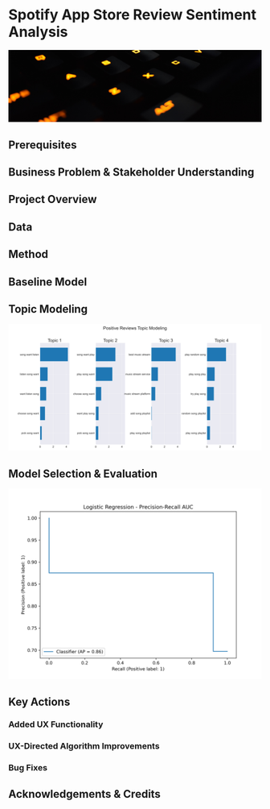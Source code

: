 # Spotify App Store Review Sentiment Analysis 
![Gaming Setup](https://github.com/asoylatte03/osf_gaminganxiety/blob/main/images/blurrystock-HIbAmybJHVs-unsplash.jpg)

## Prerequisites

## Business Problem & Stakeholder Understanding 
 

## Project Overview

## Data


## Method 

## Baseline Model 


## Topic Modeling 
![topic_modeling](https://github.com/asoylatte03/spotify-app-reviews/blob/main/images/positive-reviews-topics.png)

## Model Selection & Evaluation 
![log_reg](https://github.com/asoylatte03/spotify-app-reviews/blob/main/images/log_model_pr_auc.png)


## Key Actions

### Added UX Functionality  

### UX-Directed Algorithm Improvements

### Bug Fixes

## Acknowledgements & Credits 
